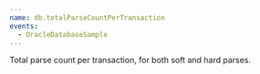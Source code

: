 ```yaml
---
name: db.totalParseCountPerTransaction
events:
  - OracleDatabaseSample
---
```


Total parse count per transaction, for both soft and hard parses.